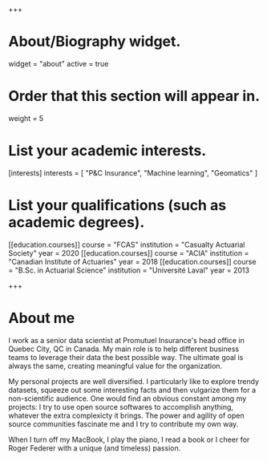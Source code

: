 +++
# About/Biography widget.
widget = "about"
active = true

# Order that this section will appear in.
weight = 5

# List your academic interests.
[interests]
  interests = [
    "P&C Insurance",
    "Machine learning",
    "Geomatics"
  ]

# List your qualifications (such as academic degrees).
[[education.courses]]
  course = "FCAS"
  institution = "Casualty Actuarial Society"
  year = 2020
[[education.courses]]
  course = "ACIA"
  institution = "Canadian Institute of Actuaries"
  year = 2018
[[education.courses]]
  course = "B.Sc. in Actuarial Science"
  institution = "Université Laval"
  year = 2013
 
+++

# About me

I work as a senior data scientist at Promutuel Insurance's head office in Quebec City, QC in Canada. My main role is to help different business teams to leverage their data the best possible way. The ultimate goal is always the same, creating meaningful value for the organization.

My personal projects are well diversified. I particularly like to explore trendy datasets, squeeze out some interesting facts and then vulgarize them for a non-scientific audience. One would find an obvious constant among my projects: I try to use open source softwares to accomplish anything, whatever the extra complexicty it brings. The power and agility of open source communities fascinate me and I try to contribute my own way.

When I turn off my MacBook, I play the piano, I read a book or I cheer for Roger Federer with a unique (and timeless) passion.
